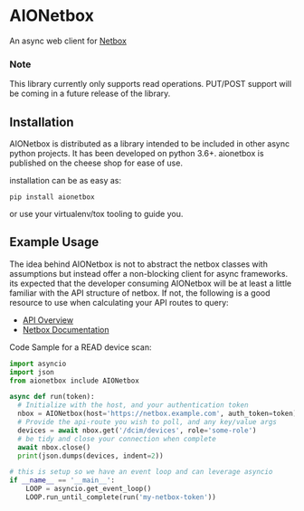 # AIONetbox

An async web client for [Netbox](https://github.com/netbox-community/netbox)


### Note

This library currently only supports read operations. PUT/POST support will
be coming in a future release of the library.

## Installation

AIONetbox is distributed as a library intended to be included in other async
python projects. It has been developed on python 3.6+. aionetbox is published
on the cheese shop for ease of use.

installation can be as easy as:
```shell
pip install aionetbox
```

or use your virtualenv/tox tooling to guide you.

## Example Usage

The idea behind AIONetbox is not to abstract the netbox classes with assumptions
but instead offer a non-blocking client for async frameworks. its expected that
the developer consuming AIONetbox will be at least a little familiar with the
API structure of netbox. If not, the following is a good resource to use when
calculating your API routes to query:

- [API Overview](https://github.com/netbox-community/netbox/blob/develop/docs/api/overview.md)
- [Netbox Documentation](https://netbox.readthedocs.io/en/stable/)

Code Sample for a READ device scan:

```python
import asyncio
import json
from aionetbox include AIONetbox

async def run(token):
  # Initialize with the host, and your authentication token
  nbox = AIONetbox(host='https://netbox.example.com', auth_token=token)
  # Provide the api-route you wish to poll, and any key/value args
  devices = await nbox.get('/dcim/devices', role='some-role')
  # be tidy and close your connection when complete
  await nbox.close()
  print(json.dumps(devices, indent=2))

# this is setup so we have an event loop and can leverage asyncio
if __name__ == '__main__':
    LOOP = asyncio.get_event_loop()
    LOOP.run_until_complete(run('my-netbox-token'))
```

